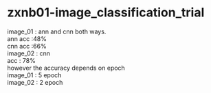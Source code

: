 # zxnb01-image_classification_trial
image_01 : ann and cnn both ways.</br>
ann acc :48% </br>
cnn acc :66% </br>
image_02 : cnn</br> 
acc : 78% </br>
however the accuracy depends on epoch </br>
image_01 : 5 epoch </br>
image_02 : 2 epoch </br>
